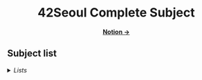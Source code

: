 <div align="center">

  # 42Seoul Complete Subject
  [**Notion →**][Notion]

</div>

## Subject list

<details>
  <summary> <i>Lists</i></summary>
  <p>

    LaPiscine
	---
    libft
    get_next_line
    born2beroot
    ft_printf
	---
    push_swap
    so_long
    minitalk
	---
    minishell
    Philosopher
	---
    Cub3D
    NetPractice
    CPP Module 00-04
	---
    Inception
	
  </p>
</details>

[Notion]: https://sapphire-sardine-55a.notion.site/42Seoul-e97fc1974224406788ad77ca63ccfe5f?pvs=4
